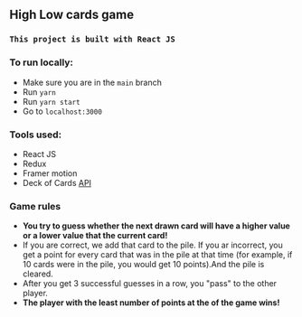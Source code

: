 ## High Low cards game

### `This project is built with React JS`

### To run locally:

- Make sure you are in the `main` branch
- Run `yarn`
- Run `yarn start`
- Go to `localhost:3000`

### Tools used:

- React JS
- Redux
- Framer motion
- Deck of Cards [API](https://deckofcardsapi.com/)

### Game rules

- **You try to guess whether the next drawn card will have a higher value or a lower value that the current card!**
- If you are correct, we add that card to the pile. If you ar incorrect, you get a point for every card that was in the pile at that time (for example, if 10 cards were in the pile, you would get 10 points).And the pile is cleared.
- After you get 3 successful guesses in a row, you "pass" to the other player.
- **The player with the least number of points at the of the game wins!**
